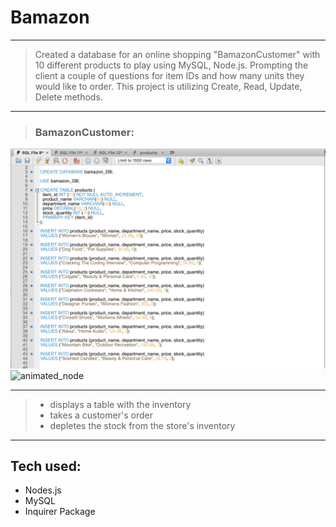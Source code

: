 # Bamazon
---------------------------------
>  Created a database for an online shopping "BamazonCustomer" with 10 different products to play using MySQL, Node.js. Prompting the client a couple of questions for item IDs and how many units they would like to order. This project is utilizing Create, Read, Update, Delete methods.

---------------------------------------------
> ### BamazonCustomer:


![mySQL image](/Database.png)
![animated_node](/giphy.gif)

---------------------------------------------
> * displays a table with the inventory
> * takes a customer's order
> * depletes the stock from the store's inventory

---------------------------------------------
Tech used:
---------- 
* Nodes.js
* MySQL
* Inquirer Package

